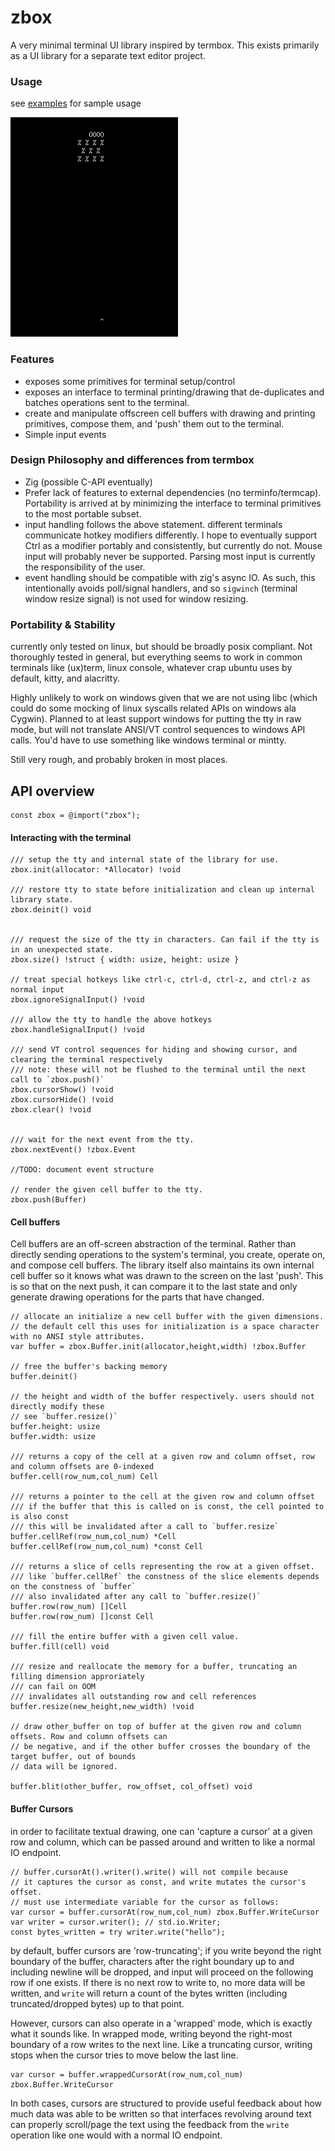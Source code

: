 # zbox

A very minimal terminal UI library inspired by termbox. This exists primarily
as a UI library for a separate text editor project.



### Usage
see [examples](examples) for sample usage

![invaderdemo](examples/invader-zig.gif)

### Features
* exposes some primitives for terminal setup/control
* exposes an interface to terminal printing/drawing that de-duplicates and
batches operations sent to the terminal.
* create and manipulate offscreen cell buffers with drawing and printing
primitives, compose them, and 'push' them out to the terminal.
* Simple input events

### Design Philosophy and differences from termbox
* Zig (possible C-API eventually)
* Prefer lack of features to external dependencies (no terminfo/termcap). 
Portability is arrived at by minimizing the interface to terminal primitives
to the most portable subset.
* input handling follows the above statement. different terminals communicate
hotkey modifiers differently. I hope to eventually support Ctrl as a modifier
portably and consistently, but currently do not. Mouse input will probably 
never be supported.
Parsing most input is currently the responsibility of the user.
* event handling should be compatible with zig's async IO. As such, this
intentionally avoids poll/signal handlers, and so `sigwinch` (terminal window
resize signal) is not used for window resizing.

### Portability & Stability
currently only tested on linux, but should be broadly posix compliant. Not
thoroughly tested in general, but everything seems to work in common terminals
like (ux)term, linux console, whatever crap ubuntu uses by default, kitty, and
alacritty.

Highly unlikely to work on windows given that we are not using libc (which could
do some mocking of linux syscalls related APIs on windows ala Cygwin). Planned to
at least support windows for putting the tty in raw mode, but will not translate
ANSI/VT control sequences to windows API calls. You'd have to use something like
windows terminal or mintty.

Still very rough, and probably broken in most places.

## API overview

```zig
const zbox = @import("zbox");
```

#### Interacting with the terminal

```zig
/// setup the tty and internal state of the library for use.
zbox.init(allocator: *Allocator) !void

/// restore tty to state before initialization and clean up internal library state.
zbox.deinit() void


/// request the size of the tty in characters. Can fail if the tty is in an unexpected state.
zbox.size() !struct { width: usize, height: usize }

// treat special hotkeys like ctrl-c, ctrl-d, ctrl-z, and ctrl-z as normal input
zbox.ignoreSignalInput() !void

/// allow the tty to handle the above hotkeys
zbox.handleSignalInput() !void

/// send VT control sequences for hiding and showing cursor, and clearing the terminal respectively
/// note: these will not be flushed to the terminal until the next call to `zbox.push()`
zbox.cursorShow() !void
zbox.cursorHide() !void
zbox.clear() !void


/// wait for the next event from the tty.
zbox.nextEvent() !zbox.Event

//TODO: document event structure

// render the given cell buffer to the tty.
zbox.push(Buffer)

```
#### Cell buffers

Cell buffers are an off-screen abstraction of the terminal. Rather than directly sending operations to the
system's terminal, you create, operate on, and compose cell buffers. The library itself also maintains its own
internal cell buffer so it knows what was drawn to the screen on the last 'push'. This is so that on the next push,
it can compare it to the last state and only generate drawing operations for the parts that have changed.

```zig
// allocate an initialize a new cell buffer with the given dimensions.
// the default cell this uses for initialization is a space character with no ANSI style attributes.
var buffer = zbox.Buffer.init(allocator,height,width) !zbox.Buffer

// free the buffer's backing memory
buffer.deinit()

// the height and width of the buffer respectively. users should not directly modify these
// see `buffer.resize()`
buffer.height: usize
buffer.width: usize

/// returns a copy of the cell at a given row and column offset, row and column offsets are 0-indexed
buffer.cell(row_num,col_num) Cell

/// returns a pointer to the cell at the given row and column offset
/// if the buffer that this is called on is const, the cell pointed to is also const
/// this will be invalidated after a call to `buffer.resize`
buffer.cellRef(row_num,col_num) *Cell
buffer.cellRef(row_num,col_num) *const Cell

/// returns a slice of cells representing the row at a given offset.
/// like `buffer.cellRef` the constness of the slice elements depends on the constness of `buffer`
/// also invalidated after any call to `buffer.resize()`
buffer.row(row_num) []Cell
buffer.row(row_num) []const Cell

/// fill the entire buffer with a given cell value.
buffer.fill(cell) void

/// resize and reallocate the memory for a buffer, truncating an filling dimension approriately
/// can fail on OOM
/// invalidates all outstanding row and cell references
buffer.resize(new_height,new_width) !void

// draw other_buffer on top of buffer at the given row and column offsets. Row and column offsets can
// be negative, and if the other buffer crosses the boundary of the target buffer, out of bounds
// data will be ignored.

buffer.blit(other_buffer, row_offset, col_offset) void
```
#### Buffer Cursors

in order to facilitate textual drawing, one can 'capture a cursor' at a given row and column, which can
be passed around and written to like a normal IO endpoint.

```zig
// buffer.cursorAt().writer().write() will not compile because 
// it captures the cursor as const, and write mutates the cursor's offset.
// must use intermediate variable for the cursor as follows:
var cursor = buffer.cursorAt(row_num,col_num) zbox.Buffer.WriteCursor
var writer = cursor.writer(); // std.io.Writer;
const bytes_written = try writer.write("hello");
```

by default, buffer cursors are 'row-truncating'; if you write beyond the right boundary of the buffer, characters
after the right boundary up to and including newline will be dropped, and input will proceed on the following row if one
exists. If there is no next row to write to, no more data will be written, and `write` will return a count of the
bytes written (including truncated/dropped bytes) up to that point.

However, cursors can also operate in a 'wrapped' mode, which is exactly what it sounds like. In wrapped mode,
writing beyond the right-most boundary of a row writes to the next line. Like a truncating cursor, writing stops
when the cursor tries to move below the last line.

```zig
var cursor = buffer.wrappedCursorAt(row_num,col_num) zbox.Buffer.WriteCursor
```

In both cases, cursors are structured to provide useful feedback about how much data was able to be written so that
interfaces revolving around text can properly scroll/page the text using the feedback from the `write` operation like
one would with a normal IO endpoint.

